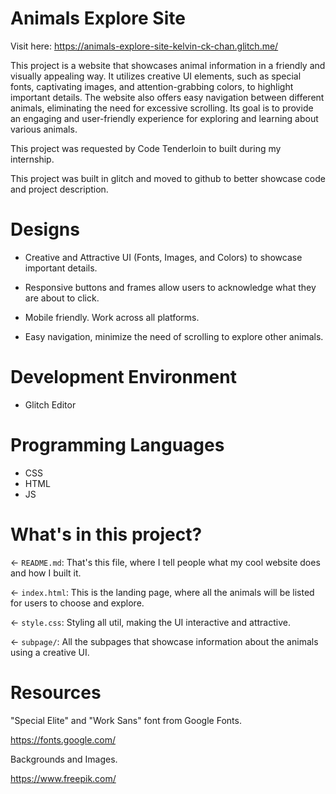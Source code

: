 # Animals Explore Site

Visit here: https://animals-explore-site-kelvin-ck-chan.glitch.me/

This project is a website that showcases animal information in a friendly and visually appealing way. It utilizes creative UI elements, such as special fonts, captivating images, and attention-grabbing colors, to highlight important details. The website also offers easy navigation between different animals, eliminating the need for excessive scrolling. Its goal is to provide an engaging and user-friendly experience for exploring and learning about various animals. 

This project was requested by Code Tenderloin to built during my internship.

This project was built in glitch and moved to github to better showcase code and project description.


# Designs

- Creative and Attractive UI (Fonts, Images, and Colors) to showcase important details.

- Responsive buttons and frames allow users to acknowledge what they are about to click.

- Mobile friendly. Work across all platforms.

- Easy navigation, minimize the need of scrolling to explore other animals.


# Development Environment

- Glitch Editor


# Programming Languages

- CSS
- HTML
- JS


# What's in this project?

← `README.md`: That's this file, where I tell people what my cool website does and how I built it.

← `index.html`: This is the landing page, where all the animals will be listed for users to choose and explore.

← `style.css`: Styling all util, making the UI interactive and attractive.

← `subpage/`: All the subpages that showcase information about the animals using a creative UI.


# Resources

"Special Elite" and "Work Sans" font from Google Fonts.

https://fonts.google.com/

Backgrounds and Images.

https://www.freepik.com/



